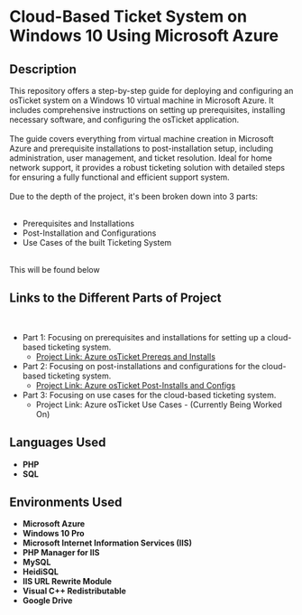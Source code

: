 <h1>Cloud-Based Ticket System on Windows 10 Using Microsoft Azure</h1>
<h2>Description</h2>
This repository offers a step-by-step guide for deploying and configuring an osTicket system on a Windows 10 virtual machine in Microsoft Azure. It includes comprehensive instructions on setting up prerequisites, installing necessary software, and configuring the osTicket application. 
<br />
<br />
The guide covers everything from virtual machine creation in Microsoft Azure and prerequisite installations to post-installation setup, including administration, user management, and ticket resolution. Ideal for home network support, it provides a robust ticketing solution with detailed steps for ensuring a fully functional and efficient support system.
<br />
<br />
Due to the depth of the project, it's been broken down into 3 parts:
<br />
<br />

  - Prerequisites and Installations
  - Post-Installation and Configurations
  - Use Cases of the built Ticketing System
<br />
This will be found below

<br />

<h2>Links to the Different Parts of Project</h2>
<br />

- Part 1: Focusing on prerequisites and installations for setting up a cloud-based ticketing system.
  - [Project Link: Azure osTicket Prereqs and Installs](https://github.com/Ervin-Thorpe/Azure-osTicket-Prereqs-and-Installs)
- Part 2: Focusing on post-installations and configurations for the cloud-based ticketing system.
  - [Project Link: Azure osTicket Post-Installs and Configs](https://github.com/Ervin-Thorpe/Azure-osTicket-Post-Install-and-Config)
- Part 3: Focusing on use cases for the cloud-based ticketing system.
  - Project Link: Azure osTicket Use Cases - (Currently Being Worked On)

<h2>Languages Used</h2>

- <b>PHP</b>
- <b>SQL</b>

<h2>Environments Used</h2>

- <b>Microsoft Azure</b>
- <b>Windows 10 Pro</b>
- <b>Microsoft Internet Information Services (IIS)</b>
- <b>PHP Manager for IIS</b>
- <b>MySQL</b>
- <b>HeidiSQL</b>
- <b>IIS URL Rewrite Module</b>
- <b>Visual C++ Redistributable</b>
- <b>Google Drive</b>

